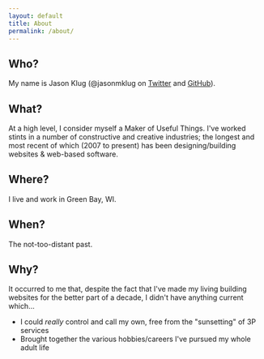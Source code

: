 ```yaml
---
layout: default
title: About
permalink: /about/
---
```


## Who?

My name is Jason Klug (@jasonmklug on <a href="http://twitter.com/jasonmklug" target="_blank">Twitter</a> and <a href="https://github.com/jasonmklug" target="_blank">GitHub</a>).

## What?

At a high level, I consider myself a Maker of Useful Things.  I've worked stints in a number of constructive and creative industries; the longest and most recent of which (2007 to present) has been designing/building websites & web-based software.

## Where?

I live and work in Green Bay, WI.

## When?

The not-too-distant past.

## Why?

It occurred to me that, despite the fact that I've made my living building websites for the better part of a decade, I didn't have anything current which...

+ I could *really* control and call my own, free from the "sunsetting" of 3P services
+ Brought together the various hobbies/careers I've pursued my whole adult life